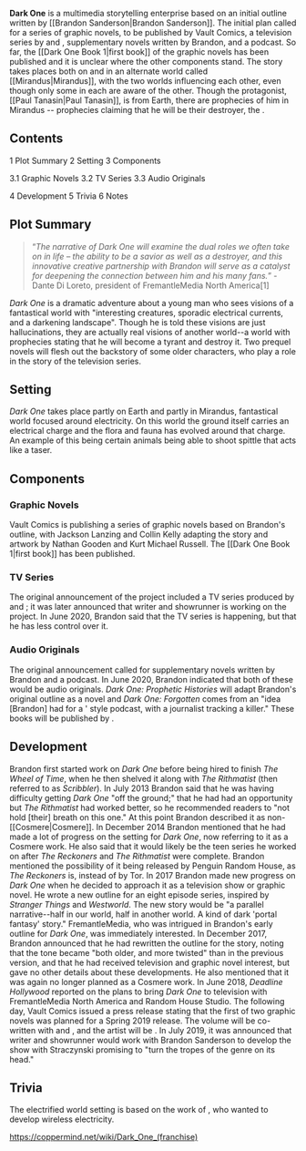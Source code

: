 **Dark One** is a multimedia storytelling enterprise based on an initial outline written by [[Brandon Sanderson\|Brandon Sanderson]]. The initial plan called for a series of graphic novels, to be published by Vault Comics, a television series by  and , supplementary novels written by Brandon, and a podcast. So far, the [[Dark One Book 1\|first book]] of the graphic novels has been published and it is unclear where the other components stand. The story takes places both on  and in an alternate world called [[Mirandus\|Mirandus]], with the two worlds influencing each other, even though only some in each are aware of the other. Though the protagonist, [[Paul Tanasin\|Paul Tanasin]], is from Earth, there are prophecies of him in Mirandus -- prophecies claiming that he will be their destroyer, the .

## Contents

1 Plot Summary
2 Setting
3 Components

3.1 Graphic Novels
3.2 TV Series
3.3 Audio Originals


4 Development
5 Trivia
6 Notes


## Plot Summary
>“*The narrative of Dark One will examine the dual roles we often take on in life – the ability to be a savior as well as a destroyer, and this innovative creative partnership with Brandon will serve as a catalyst for deepening the connection between him and his many fans.*”
\-Dante Di Loreto, president of FremantleMedia North America[1]


*Dark One* is a dramatic adventure about a young man who sees visions of a fantastical world with "interesting creatures, sporadic electrical currents, and a darkening landscape". Though he is told these visions are just hallucinations, they are actually real visions of another world--a world with prophecies stating that he will become a tyrant and destroy it.
Two prequel novels will flesh out the backstory of some older characters, who play a role in the story of the television series.

## Setting
*Dark One* takes place partly on Earth and partly in Mirandus, fantastical world focused around electricity. On this world the ground itself carries an electrical charge and the flora and fauna has evolved around that charge. An example of this being certain animals being able to shoot spittle that acts like a taser.

## Components
### Graphic Novels
Vault Comics is publishing a series of graphic novels based on Brandon's outline, with Jackson Lanzing and Collin Kelly adapting the story and artwork by Nathan Gooden and Kurt Michael Russell. The [[Dark One Book 1\|first book]] has been published.

### TV Series
The original announcement of the project included a TV series produced by  and ; it was later announced that writer and showrunner  is working on the project. In June 2020, Brandon said that the TV series is happening, but that he has less control over it.

### Audio Originals
The original announcement called for supplementary novels written by Brandon and a podcast. In June 2020, Brandon indicated that both of these would be audio originals. *Dark One: Prophetic Histories* will adapt Brandon's original outline as a novel and *Dark One: Forgotten* comes from an "idea [Brandon] had for a ' style podcast, with a journalist tracking a killer." These books will be published by .

## Development
Brandon first started work on *Dark One* before being hired to finish *The Wheel of Time*, when he then shelved it along with *The Rithmatist* (then referred to as *Scribbler*).
In July 2013 Brandon said that he was having difficulty getting *Dark One* "off the ground;" that he had had an opportunity but *The Rithmatist* had worked better, so he recommended readers to "not hold [their] breath on this one." At this point Brandon described it as non-[[Cosmere\|Cosmere]].
In December 2014 Brandon mentioned that he had made a lot of progress on the setting for *Dark One*, now referring to it as a Cosmere work. He also said that it would likely be the teen series he worked on after *The Reckoners* and *The Rithmatist* were complete. Brandon mentioned the possibility of it being released by Penguin Random House, as *The Reckoners* is, instead of by Tor.
In 2017 Brandon made new progress on *Dark One* when he decided to approach it as a television show or graphic novel. He wrote a new outline for an eight episode series, inspired by *Stranger Things* and *Westworld*. The new story would be "a parallel narrative--half in our world, half in another world. A kind of dark 'portal fantasy' story." FremantleMedia, who was intrigued in Brandon's early outline for *Dark One*, was immediately interested. In December 2017, Brandon announced that he had rewritten the outline for the story, noting that the tone became "both older, and more twisted" than in the previous version, and that he had received television and graphic novel interest, but gave no other details about these developments. He also mentioned that it was again no longer planned as a Cosmere work.
In June 2018, *Deadline Hollywood* reported on the plans to bring *Dark One* to television with FremantleMedia North America and Random House Studio. The following day, Vault Comics issued a press release stating that the first of two graphic novels was planned for a Spring 2019 release. The volume will be co-written with  and , and the artist will be .
In July 2019, it was announced that writer and showrunner  would work with Brandon Sanderson to develop the show with Straczynski promising to "turn the tropes of the genre on its head."

## Trivia
The electrified world setting is based on the work of , who wanted to develop wireless electricity.


https://coppermind.net/wiki/Dark_One_(franchise)